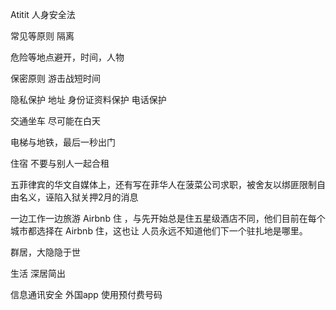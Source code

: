 Atitit 人身安全法


常见等原则
隔离

危险等地点避开，时间，人物

保密原则
游击战短时间

隐私保护
地址
身份证资料保护
电话保护

交通坐车
尽可能在白天

电梯与地铁，最后一秒出门

住宿
不要与别人一起合租

五菲律宾的华文自媒体上，还有写在菲华人在菠菜公司求职，被舍友以绑匪限制自由名义，诬陷入狱关押2月的消息

一边工作一边旅游
Airbnb 住
，与先开始总是住五星级酒店不同，他们目前在每个城市都选择在 Airbnb 住，这也让 人员永远不知道他们下一个驻扎地是哪里。

群居，大隐隐于世

生活
深居简出

信息通讯安全
外国app
使用预付费号码

